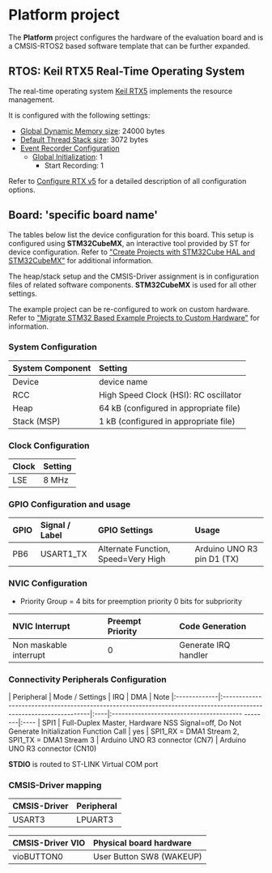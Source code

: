 Platform project
================

The **Platform** project configures the hardware of the evaluation board
and is a CMSIS-RTOS2 based software template that can be further expanded.

RTOS: Keil RTX5 Real-Time Operating System
------------------------------------------

The real-time operating system [Keil RTX5](https://arm-software.github.io/CMSIS_5/RTOS2/html/rtx5_impl.html) implements the resource management. 

It is configured with the following settings:

- [Global Dynamic Memory size](https://arm-software.github.io/CMSIS_5/RTOS2/html/config_rtx5.html#systemConfig): 24000 bytes
- [Default Thread Stack size](https://arm-software.github.io/CMSIS_5/RTOS2/html/config_rtx5.html#threadConfig): 3072 bytes
- [Event Recorder Configuration](https://arm-software.github.io/CMSIS_5/RTOS2/html/config_rtx5.html#evtrecConfig)
  - [Global Initialization](https://arm-software.github.io/CMSIS_5/RTOS2/html/config_rtx5.html#evtrecConfigGlobIni): 1
    - Start Recording: 1

Refer to [Configure RTX v5](https://arm-software.github.io/CMSIS_5/RTOS2/html/config_rtx5.html) for a detailed description of all configuration options.

Board: 'specific board name'
--------------------------

The tables below list the device configuration for this board. This setup is configured using **STM32CubeMX**, 
an interactive tool provided by ST for device configuration. Refer to ["Create Projects with STM32Cube HAL and STM32CubeMX"](https://www.keil.com/pack/doc/STM32Cube) for additional information.

The heap/stack setup and the CMSIS-Driver assignment is in configuration files of related software components.
**STM32CubeMX** is used for all other settings.

The example project can be re-configured to work on custom hardware. Refer to ["Migrate STM32 Based Example Projects to Custom Hardware"](https://github.com/MDK-Packs/Documentation/tree/master/Porting_to_Custom_Hardware) for information. 

### System Configuration

| System Component        | Setting
|:------------------------|:----------------------------------------
| Device                  | device name
| RCC                     | High Speed Clock (HSI): RC oscillator
| Heap                    | 64 kB (configured in appropriate file)
| Stack (MSP)             | 1 kB (configured in appropriate file)

### Clock Configuration

| Clock                   | Setting
|:------------------------|:----------------------------------------
| LSE                     |   8 MHz

### GPIO Configuration and usage

| GPIO        | Signal / Label | GPIO Settings                                 | Usage
|:------------|:---------------|:----------------------------------------------|:-----
| PB6         | USART1_TX      | Alternate Function, Speed=Very High           | Arduino UNO R3 pin D1 (TX)

### NVIC Configuration

 - Priority Group = 4 bits for preemption priority 0 bits for subpriority

| NVIC Interrupt                          | Preempt Priority | Code Generation
|:----------------------------------------|:-----------------|:---------------
| Non maskable interrupt                  | 0                | Generate IRQ handler

### Connectivity Peripherals Configuration

| Peripheral   | Mode / Settings                                                                                                    | IRQ | DMA                                              | Note
|:-------------|:-------------------------------------------------------------------------------------------------------------------|:----|:---------------------------------------- --------|:----
| SPI1         | Full-Duplex Master, Hardware NSS Signal=off, Do Not Generate Initialization Function Call                          | yes | SPI1_RX = DMA1 Stream 2, SPI1_TX = DMA1 Stream 3 | Arduino UNO R3 connector (CN7)
                                            | Arduino UNO R3 connector (CN10)

**STDIO** is routed to ST-LINK Virtual COM port

### CMSIS-Driver mapping

| CMSIS-Driver | Peripheral
|:-------------|:----------
| USART3       | LPUART3

| CMSIS-Driver VIO  | Physical board hardware
|:------------------|:-----------------------
| vioBUTTON0        | User Button SW8 (WAKEUP)
